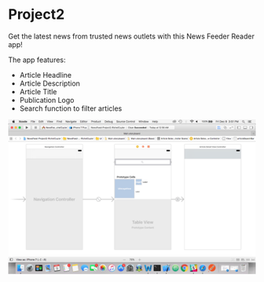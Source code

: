 # Project2

Get the latest news from trusted news outlets with this News Feeder Reader app!

The app features:
 - Article Headline
 - Article Description
 - Article Title
 - Publication Logo
 - Search function to filter articles


![Screenshot](https://github.com/Richel325/Project2/blob/master/Images/UpdatedStoryboards.png?raw=true)
